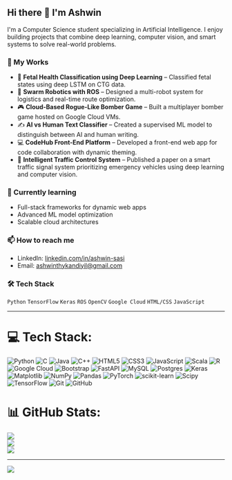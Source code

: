## Hi there 👋 I'm Ashwin

I'm a Computer Science student specializing in Artificial Intelligence. I enjoy building projects that combine deep learning, computer vision, and smart systems to solve real-world problems.

### 💼 My Works
- 🧠 **Fetal Health Classification using Deep Learning** – Classified fetal states using deep LSTM on CTG data.<br/>
- 🤖 **Swarm Robotics with ROS** – Designed a multi-robot system for logistics and real-time route optimization.<br/>
- 🎮 **Cloud-Based Rogue-Like Bomber Game** – Built a multiplayer bomber game hosted on Google Cloud VMs.<br/>
- ✍️ **AI vs Human Text Classifier** – Created a supervised ML model to distinguish between AI and human writing.<br/>
- 💻 **CodeHub Front-End Platform** – Developed a front-end web app for code collaboration with dynamic theming.<br/>
- 🚦 **Intelligent Traffic Control System** – Published a paper on a smart traffic signal system prioritizing emergency vehicles using deep learning and computer vision.<br/>

### 🌱 Currently learning
- Full-stack frameworks for dynamic web apps<br/>
- Advanced ML model optimization<br/>
- Scalable cloud architectures<br/>


### 📫 How to reach me
- LinkedIn: [linkedin.com/in/ashwin-sasi](https://linkedin.com/in/ashwin-sasi-475683281)<br/>
- Email: ashwinthykandiyil@gmail.com<br/>

### 🛠️ Tech Stack
`Python` `TensorFlow` `Keras` `ROS` `OpenCV` `Google Cloud` `HTML/CSS` `JavaScript`  

---


# 💻 Tech Stack:
![Python](https://img.shields.io/badge/python-3670A0?style=for-the-badge&logo=python&logoColor=ffdd54) ![C](https://img.shields.io/badge/c-%2300599C.svg?style=for-the-badge&logo=c&logoColor=white) ![Java](https://img.shields.io/badge/java-%23ED8B00.svg?style=for-the-badge&logo=openjdk&logoColor=white) ![C++](https://img.shields.io/badge/c++-%2300599C.svg?style=for-the-badge&logo=c%2B%2B&logoColor=white) ![HTML5](https://img.shields.io/badge/html5-%23E34F26.svg?style=for-the-badge&logo=html5&logoColor=white) ![CSS3](https://img.shields.io/badge/css3-%231572B6.svg?style=for-the-badge&logo=css3&logoColor=white) ![JavaScript](https://img.shields.io/badge/javascript-%23323330.svg?style=for-the-badge&logo=javascript&logoColor=%23F7DF1E) ![Scala](https://img.shields.io/badge/scala-%23DC322F.svg?style=for-the-badge&logo=scala&logoColor=white) ![R](https://img.shields.io/badge/r-%23276DC3.svg?style=for-the-badge&logo=r&logoColor=white) ![Google Cloud](https://img.shields.io/badge/GoogleCloud-%234285F4.svg?style=for-the-badge&logo=google-cloud&logoColor=white) ![Bootstrap](https://img.shields.io/badge/bootstrap-%238511FA.svg?style=for-the-badge&logo=bootstrap&logoColor=white) ![FastAPI](https://img.shields.io/badge/FastAPI-005571?style=for-the-badge&logo=fastapi) ![MySQL](https://img.shields.io/badge/mysql-4479A1.svg?style=for-the-badge&logo=mysql&logoColor=white) ![Postgres](https://img.shields.io/badge/postgres-%23316192.svg?style=for-the-badge&logo=postgresql&logoColor=white) ![Keras](https://img.shields.io/badge/Keras-%23D00000.svg?style=for-the-badge&logo=Keras&logoColor=white) ![Matplotlib](https://img.shields.io/badge/Matplotlib-%23ffffff.svg?style=for-the-badge&logo=Matplotlib&logoColor=black) ![NumPy](https://img.shields.io/badge/numpy-%23013243.svg?style=for-the-badge&logo=numpy&logoColor=white) ![Pandas](https://img.shields.io/badge/pandas-%23150458.svg?style=for-the-badge&logo=pandas&logoColor=white) ![PyTorch](https://img.shields.io/badge/PyTorch-%23EE4C2C.svg?style=for-the-badge&logo=PyTorch&logoColor=white) ![scikit-learn](https://img.shields.io/badge/scikit--learn-%23F7931E.svg?style=for-the-badge&logo=scikit-learn&logoColor=white) ![Scipy](https://img.shields.io/badge/SciPy-%230C55A5.svg?style=for-the-badge&logo=scipy&logoColor=%white) ![TensorFlow](https://img.shields.io/badge/TensorFlow-%23FF6F00.svg?style=for-the-badge&logo=TensorFlow&logoColor=white) ![Git](https://img.shields.io/badge/git-%23F05033.svg?style=for-the-badge&logo=git&logoColor=white) ![GitHub](https://img.shields.io/badge/github-%23121011.svg?style=for-the-badge&logo=github&logoColor=white)
# 📊 GitHub Stats:
![](https://github-readme-stats.vercel.app/api?username=ashwin-sasi&theme=gotham&hide_border=false&include_all_commits=true&count_private=true)<br/>
![](https://nirzak-streak-stats.vercel.app/?user=ashwin-sasi&theme=gotham&hide_border=false)<br/>
![](https://github-readme-stats.vercel.app/api/top-langs/?username=ashwin-sasi&theme=gotham&hide_border=false&include_all_commits=true&count_private=true&layout=compact)

---
[![](https://visitcount.itsvg.in/api?id=ashwin-sasi&icon=0&color=0)](https://visitcount.itsvg.in)

<!-- Proudly created with GPRM ( https://gprm.itsvg.in ) -->

